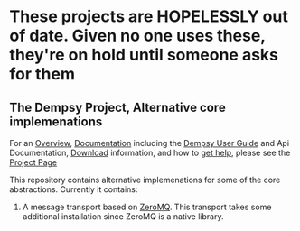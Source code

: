 # These projects are HOPELESSLY out of date. Given no one uses these, they're on hold until someone asks for them

## The Dempsy Project, Alternative core implemenations

For an [Overview](http://dempsy.github.com/Dempsy/#overview), [Documentation](http://dempsy.github.com/Dempsy/#documentation) including the [Dempsy User Guide](https://github.com/Dempsy/Dempsy/wiki/User-Guide) and Api Documentation, [Download](http://dempsy.github.com/Dempsy/#download) information, and how to [get help](http://dempsy.github.com/Dempsy/#getting-help), please see the [Project Page](http://dempsy.github.com/Dempsy/)

This repository contains alternative implemenations for some of the core abstractions. Currently it contains:

1. A message transport based on [ZeroMQ](http://www.zeromq.org/). This transport takes some additional installation since ZeroMQ is a native library.


